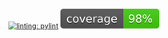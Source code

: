 [![linting: pylint](https://img.shields.io/badge/linting-pylint-yellowgreen)](https://github.com/PyCQA/pylint) [![Alt text](./coverage-badge.svg)](https://github.com/pytest-dev/pytest)